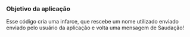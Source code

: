 ### Objetivo da aplicação

Esse código cria uma infarce, que rescebe um nome utilizado enviado enviado pelo usuário da aplicação e volta uma mensagem de Saudação! 
